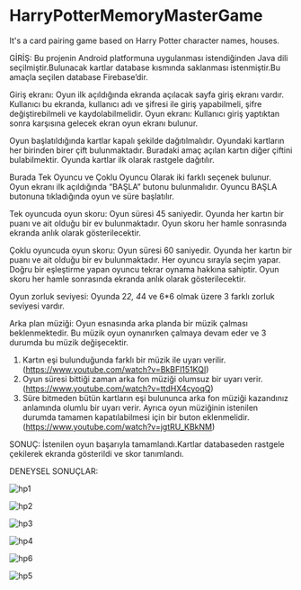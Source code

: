 # HarryPotterMemoryMasterGame
It's a card pairing game based on Harry Potter character names, houses. 

GİRİŞ:
Bu projenin Android platformuna uygulanması istendiğinden Java dili seçilmiştir.Bulunacak kartlar database kısmında saklanması istenmiştir.Bu amaçla seçilen database Firebase’dir. 

Giriş ekranı: Oyun ilk açıldığında ekranda açılacak sayfa giriş ekranı vardır. Kullanıcı bu ekranda, kullanıcı adı ve şifresi ile giriş yapabilmeli, şifre değiştirebilmeli ve kaydolabilmelidir.
Oyun ekranı: Kullanıcı giriş yaptıktan sonra karşısına gelecek ekran oyun ekranı bulunur. 

Oyun başlatıldığında kartlar kapalı şekilde dağıtılmalıdır. Oyundaki kartların her 
birinden birer çift bulunmaktadır. Buradaki amaç açılan kartın diğer çiftini 
bulabilmektir. Oyunda kartlar ilk olarak rastgele dağıtılır.


Burada Tek Oyuncu ve Çoklu Oyuncu Olarak iki farklı seçenek bulunur. Oyun ekranı ilk açıldığında “BAŞLA” butonu bulunmalıdır. Oyuncu BAŞLA butonuna tıkladığında oyun ve süre başlatılır.
 
Tek oyuncuda oyun skoru: Oyun süresi 45 saniyedir. Oyunda her kartın bir puanı ve ait olduğu bir ev bulunmaktadır. Oyun skoru her hamle sonrasında ekranda anlık olarak gösterilecektir.

Çoklu oyuncuda oyun skoru: Oyun süresi 60 saniyedir. Oyunda her kartın bir puanı ve ait olduğu bir ev bulunmaktadır. Her oyuncu sırayla seçim yapar. Doğru bir eşleştirme yapan oyuncu tekrar oynama hakkına sahiptir. Oyun skoru her hamle sonrasında ekranda anlık olarak gösterilecektir.


Oyun zorluk seviyesi: Oyunda 2*2, 4*4 ve 6*6 olmak üzere 3 farklı zorluk seviyesi 
vardır.

Arka plan müziği: Oyun esnasında arka planda bir müzik çalması beklenmektedir. 
Bu müzik oyun oynanırken çalmaya devam eder ve 3 durumda bu müzik değişecektir. 

1) Kartın eşi bulunduğunda farklı bir müzik ile uyarı verilir. (https://www.youtube.com/watch?v=BkBFl151KQI)
2) Oyun süresi bittiği zaman arka fon müziği olumsuz bir uyarı verir. (https://www.youtube.com/watch?v=ttdHX4cyoqQ)
3) Süre bitmeden bütün kartların eşi bulununca arka fon müziği kazandınız anlamında olumlu bir uyarı verir. Ayrıca oyun müziğinin istenilen durumda tamamen kapatılabilmesi için bir buton eklenmelidir. (https://www.youtube.com/watch?v=jgtRU_KBkNM) 


 SONUÇ: 
İstenilen oyun başarıyla tamamlandı.Kartlar databaseden rastgele çekilerek ekranda gösterildi ve skor tanımlandı.

 DENEYSEL SONUÇLAR:

![hp1](https://github.com/potuu/HarryPotterMemoryMasterGame/assets/82321990/2e9c05bd-d86a-4594-bf6f-c86776444fde)

![hp2](https://github.com/potuu/HarryPotterMemoryMasterGame/assets/82321990/8765c04a-bff7-42c3-a6a9-11d7dc58f789)

![hp3](https://github.com/potuu/HarryPotterMemoryMasterGame/assets/82321990/c5457342-9f66-4a1b-849d-c6a26a84cf95)

![hp4](https://github.com/potuu/HarryPotterMemoryMasterGame/assets/82321990/97843127-c841-4e70-9c03-7c2e7d75f00c)

![hp6](https://github.com/potuu/HarryPotterMemoryMasterGame/assets/82321990/74ea00e0-8d8c-4ea0-b4e9-660da743e670)

![hp5](https://github.com/potuu/HarryPotterMemoryMasterGame/assets/82321990/1cd3522a-7880-49c4-9a48-0d40a7024095)

